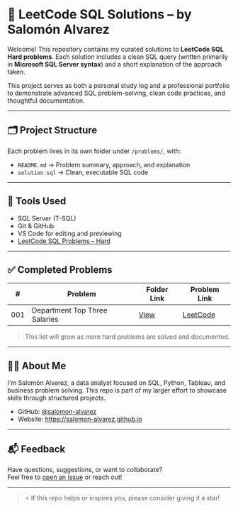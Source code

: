 # 🧠 LeetCode SQL Solutions – by Salomón Alvarez

Welcome! This repository contains my curated solutions to **LeetCode SQL Hard problems**. Each solution includes a clean SQL query (written primarily in **Microsoft SQL Server syntax**) and a short explanation of the approach taken.

This project serves as both a personal study log and a professional portfolio to demonstrate advanced SQL problem-solving, clean code practices, and thoughtful documentation.

---

## 🗂️ Project Structure

Each problem lives in its own folder under `/problems/`, with:

- `README.md` → Problem summary, approach, and explanation  
- `solution.sql` → Clean, executable SQL code

---

## 🧰 Tools Used

- SQL Server (T-SQL)
- Git & GitHub
- VS Code for editing and previewing
- [LeetCode SQL Problems – Hard](https://leetcode.com/problemset/database/?difficulty=Hard)

---

## ✅ Completed Problems

| #   | Problem                         | Folder Link                                         | Problem Link                                                                                   |
|-----|----------------------------------|-----------------------------------------------------|-------------------------------------------------------------------------------------------------|
| 001 | Department Top Three Salaries   | [View](problems/001-department-top-three-salaries) | [LeetCode](https://leetcode.com/problems/department-top-three-salaries/?envType=study-plan-v2&envId=top-sql-50) |

> This list will grow as more hard problems are solved and documented.

---

## 👨‍💻 About Me

I'm Salomón Alvarez, a data analyst focused on SQL, Python, Tableau, and business problem solving. This repo is part of my larger effort to showcase skills through structured projects.

- GitHub: [@salomon-alvarez](https://github.com/salomon-alvarez)
- Website: https://salomon-alvarez.github.io

---

## 📬 Feedback

Have questions, suggestions, or want to collaborate?  
Feel free to [open an issue](https://github.com/salomon-alvarez/SQL-LeetCode-Solutions-Hard-Problems/issues) or reach out!

---

> ⭐ If this repo helps or inspires you, please consider giving it a star!
